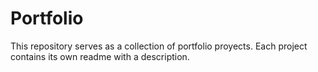 # Portfolio
This repository serves as a collection of portfolio proyects. Each project contains its own readme with a description.